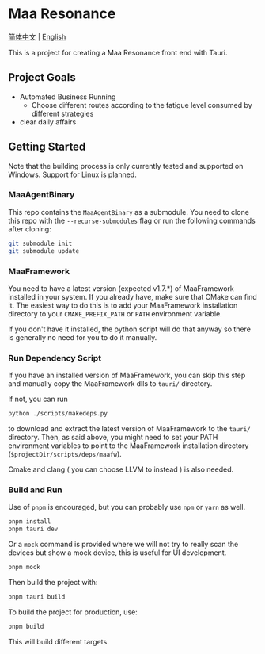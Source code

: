 # Maa Resonance

[简体中文](/README_zh.md) | [English](/README.md)

This is a project for creating a Maa Resonance front end with Tauri.

## Project Goals

- Automated Business Running
  - Choose different routes according to the fatigue level consumed by different strategies
- clear daily affairs

## Getting Started

Note that the building process is only currently tested and supported on Windows. Support for Linux is planned.

### MaaAgentBinary

This repo contains the `MaaAgentBinary` as a submodule. You need to clone this repo with the `--recurse-submodules` flag or run the following commands after cloning:

```bash
git submodule init  
git submodule update
```

### MaaFramework

You need to have a latest version (expected v1.7.*) of MaaFramework installed in your system. If you already have, make sure that CMake can find it. The easiest way to do this is to add your MaaFramework installation directory to your `CMAKE_PREFIX_PATH` or `PATH` environment variable.

If you don't have it installed, the python script will do that anyway so there is generally no need for you to do it manually.

### Run Dependency Script

If you have an installed version of MaaFramework, you can skip this step and manually copy the MaaFramework dlls to `tauri/` directory.  

If not, you can run

```bash
python ./scripts/makedeps.py
```

 to download and extract the latest version of MaaFramework to the `tauri/` directory. Then, as said above, you might need to set your PATH environment variables to point to the MaaFramework installation directory (`$projectDir/scripts/deps/maafw`).

Cmake and clang ( you can choose LLVM to instead ) is also needed.

### Build and Run

Use of `pnpm` is encouraged, but you can probably use `npm` or `yarn` as well.

```bash
pnpm install  
pnpm tauri dev
```

Or a `mock` command is provided where we will not try to really scan the devices but show a mock device, this is useful for UI development.

```bash
pnpm mock
```

Then build the project with:

```bash
pnpm tauri build
```

To build the project for production, use:

```bash
pnpm build
```

This will build different targets.
